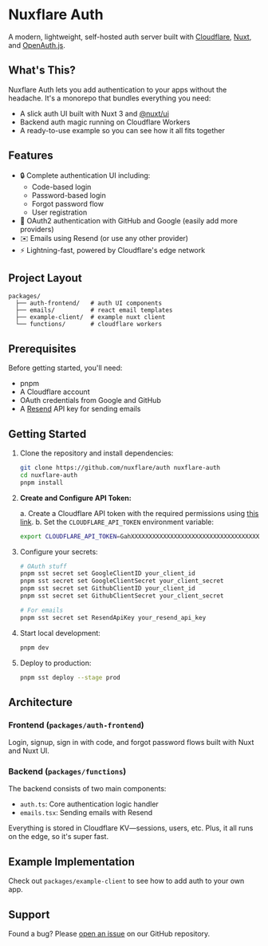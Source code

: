 # Nuxflare Auth

A modern, lightweight, self-hosted auth server built with [Cloudflare](https://cloudflare.com), [Nuxt](https://nuxt.com), and [OpenAuth.js](https://openauth.js.org/).

## What's This?

Nuxflare Auth lets you add authentication to your apps without the headache. It's a monorepo that bundles everything you need:

- A slick auth UI built with Nuxt 3 and [@nuxt/ui](packages/auth-frontend/package.json)
- Backend auth magic running on Cloudflare Workers
- A ready-to-use example so you can see how it all fits together

## Features

- 🔒 Complete authentication UI including:
  - Code-based login
  - Password-based login
  - Forgot password flow
  - User registration
- 🔑 OAuth2 authentication with GitHub and Google (easily add more providers)
- ✉️ Emails using Resend (or use any other provider)
- ⚡ Lightning-fast, powered by Cloudflare's edge network

## Project Layout

```
packages/
  ├── auth-frontend/   # auth UI components
  ├── emails/          # react email templates
  ├── example-client/  # example nuxt client
  └── functions/       # cloudflare workers
```

## Prerequisites

Before getting started, you'll need:

- pnpm
- A Cloudflare account
- OAuth credentials from Google and GitHub
- A [Resend](https://resend.com) API key for sending emails

## Getting Started

1. Clone the repository and install dependencies:

   ```bash
   git clone https://github.com/nuxflare/auth nuxflare-auth
   cd nuxflare-auth
   pnpm install
   ```

2. **Create and Configure API Token:**

   a. Create a Cloudflare API token with the required permissions using [this link](https://dash.cloudflare.com/profile/api-tokens?permissionGroupKeys=%5B%7B%22key%22:%22ai%22,%22type%22:%22edit%22%7D,%7B%22key%22:%22vectorize%22,%22type%22:%22edit%22%7D,%7B%22key%22:%22d1%22,%22type%22:%22edit%22%7D,%7B%22key%22:%22workers_r2%22,%22type%22:%22edit%22%7D,%7B%22key%22:%22workers_kv_storage%22,%22type%22:%22edit%22%7D,%7B%22key%22:%22workers_scripts%22,%22type%22:%22edit%22%7D,%7B%22key%22:%22memberships%22,%22type%22:%22read%22%7D,%7B%22key%22:%22user_details%22,%22type%22:%22read%22%7D%5D&name=Nuxflare).
   b. Set the `CLOUDFLARE_API_TOKEN` environment variable:

   ```bash
   export CLOUDFLARE_API_TOKEN=GahXXXXXXXXXXXXXXXXXXXXXXXXXXXXXXXXXXXXX
   ```

3. Configure your secrets:

   ```bash
   # OAuth stuff
   pnpm sst secret set GoogleClientID your_client_id
   pnpm sst secret set GoogleClientSecret your_client_secret
   pnpm sst secret set GithubClientID your_client_id
   pnpm sst secret set GithubClientSecret your_client_secret

   # For emails
   pnpm sst secret set ResendApiKey your_resend_api_key
   ```

4. Start local development:

   ```bash
   pnpm dev
   ```

5. Deploy to production:
   ```bash
   pnpm sst deploy --stage prod
   ```

## Architecture

### Frontend (`packages/auth-frontend`)

Login, signup, sign in with code, and forgot password flows built with Nuxt and Nuxt UI.

### Backend (`packages/functions`)

The backend consists of two main components:

- `auth.ts`: Core authentication logic handler
- `emails.tsx`: Sending emails with Resend

Everything is stored in Cloudflare KV—sessions, users, etc. Plus, it all runs on the edge, so it's super fast.

## Example Implementation

Check out `packages/example-client` to see how to add auth to your own app.

## Support

Found a bug? Please [open an issue](https://github.com/nuxflare/auth/issues) on our GitHub repository.
